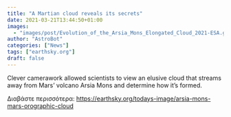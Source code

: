 ```yaml
---
title: "A Martian cloud reveals its secrets"
date: 2021-03-21T13:44:50+01:00
images:
  - "images/post/Evolution_of_the_Arsia_Mons_Elongated_Cloud_2021-ESA.gif"
author: "AstroBot"
categories: ["News"]
tags: ["earthsky.org"]
draft: false
---
```


Clever camerawork allowed scientists to view an elusive cloud that streams away from Mars’ volcano Arsia Mons and determine how it’s formed.

Διαβάστε περισσότερα: https://earthsky.org/todays-image/arsia-mons-mars-orographic-cloud
